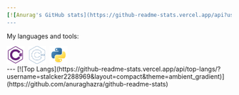 ```yaml
---
[![Anurag's GitHub stats](https://github-readme-stats.vercel.app/api?username=stalcker2288969&show_icons=true&theme=ambient_gradient)](https://github.com/anuraghazra/github-readme-stats)
---
```

My languages and tools:
<div>
  <img src="https://github.com/devicons/devicon/blob/master/icons/csharp/csharp-line.svg" title="CSharp" alt="C#" width="40" height="40"/>&nbsp;
  <img src="https://github.com/devicons/devicon/blob/master/icons/cplusplus/cplusplus-line.svg" title="Cplusplus" alt="C++" width="40" height="40"/>&nbsp;
  <img src="https://github.com/devicons/devicon/blob/master/icons/python/python-original.svg" title="Cplusplus" alt="C++" width="40" height="40"/>&nbsp;
</div>
---
[![Top Langs](https://github-readme-stats.vercel.app/api/top-langs/?username=stalcker2288969&layout=compact&theme=ambient_gradient)](https://github.com/anuraghazra/github-readme-stats)
